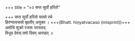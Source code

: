 +++
title = "०२ सप्त सूर्यो हरितो"

+++
सप्त सूर्यो हरितो यातवे रथे  
हिरण्यत्वचसो बृहतीर् अयुक्त । +++(Bhatt. hiṇyatvacaso (misprint))+++  
अमोचि शुक्रो रजसः परस्ताद्  
विधूय देवस् तमो दिवम् आरुहत् ॥